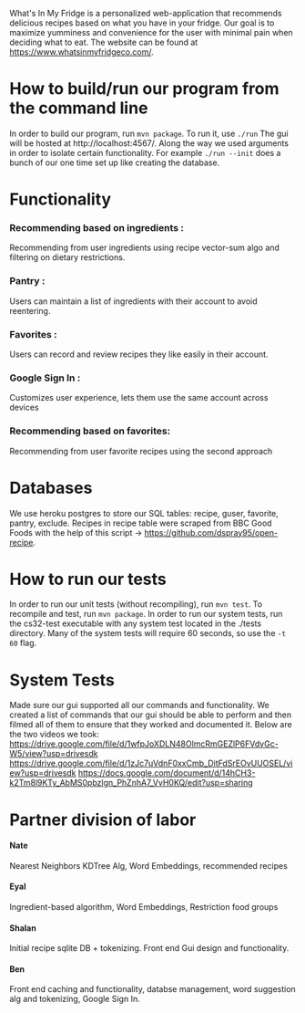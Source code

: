 
What's In My Fridge is a personalized web-application that recommends delicious recipes based on what you have in your fridge. Our goal is to maximize yumminess and convenience for the user with minimal pain when deciding what to eat. The website can be found at https://www.whatsinmyfridgeco.com/.

# How to build/run our program from the command line
In order to build our program, run `mvn package`. To run it, use `./run` The gui will be hosted at http://localhost:4567/.
Along the way we used arguments in order to isolate certain functionality. For example `./run --init` does a bunch of our one time set up like creating the database. 

# Functionality 
### Recommending based on ingredients :
Recommending from user ingredients using recipe vector-sum algo and filtering on dietary restrictions.

### Pantry :
Users can maintain a list of ingredients with their account to avoid reentering.

### Favorites :
Users can record and review recipes they like easily in their account.

### Google Sign In :
Customizes user experience, lets them use the same account across devices

### Recommending based on favorites:
Recommending from user favorite recipes using the second approach


# Databases
We use heroku postgres to store our SQL tables: recipe, guser, favorite, pantry, exclude.
Recipes in recipe table were scraped from BBC Good Foods with the help of this script -> https://github.com/dspray95/open-recipe.

# How to run our tests
In order to run our unit tests (without recompiling), run `mvn test`. To recompile and test, run `mvn package`. In order to run our system tests, run the cs32-test executable with any system test located in the ./tests directory. Many of the system tests will require 60 seconds, so use the `-t 60` flag.

# System Tests
Made sure our gui supported all our commands and functionality. We created a list of commands that our gui should be able to perform and then filmed all of them to ensure that they worked and documented it. 
Below are the two videos we took:
https://drive.google.com/file/d/1wfpJoXDLN48OlmcRmGEZlP6FVdvGc-W5/view?usp=drivesdk
https://drive.google.com/file/d/1zJc7uVdnF0xxCmb_DitFdSrEOvUUOSEL/view?usp=drivesdk
https://docs.google.com/document/d/14hCH3-k2Tm8l9KTy_AbMS0pbzlgn_PhZnhA7_VvH0KQ/edit?usp=sharing

# Partner division of labor
#### Nate 
Nearest Neighbors KDTree Alg, Word Embeddings, recommended recipes
#### Eyal 
Ingredient-based algorithm, Word Embeddings, Restriction food groups
#### Shalan
Initial recipe sqlite DB + tokenizing. Front end Gui design and functionality.
#### Ben
Front end caching and functionality, databse management, word suggestion alg and tokenizing, Google Sign In. 

